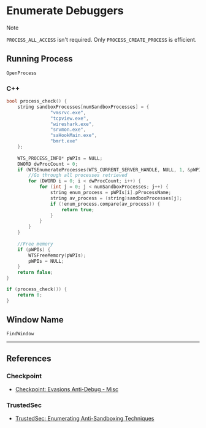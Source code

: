 # Enumerate Debuggers

> [!NOTE]
> `PROCESS_ALL_ACCESS` isn't required. Only `PROCESS_CREATE_PROCESS` is efficient.

## Running Process

```
OpenProcess
```

### C++

```cpp
bool process_check() {
	string sandboxProcesses[numSandboxProcesses] = {
				"vmsrvc.exe",
				"tcpview.exe",
				"wireshark.exe",
				"srvmon.exe",
				"saHookMain.exe",
				"bmrt.exe"
	};
	
	WTS_PROCESS_INFO* pWPIs = NULL;
	DWORD dwProcCount = 0;
	if (WTSEnumerateProcesses(WTS_CURRENT_SERVER_HANDLE, NULL, 1, &pWPIs, &dwProcCount)) {
		//Go through all processes retrieved
		for (DWORD i = 0; i < dwProcCount; i++) {
			for (int j = 0; j < numSandboxProcesses; j++) {
				string enum_process = pWPIs[i].pProcessName;
				string av_process = (string)sandboxProcesses[j];
				if (!enum_process.compare(av_process)) {
					return true;
				}
			}
		}
	}
	
	//Free memory
	if (pWPIs) {
		WTSFreeMemory(pWPIs);
		pWPIs = NULL;
	}
	return false;
}

if (process_check()) {
	return 0;
}
```

## Window Name

```
FindWindow
```

---
## References

### Checkpoint

- [Checkpoint: Evasions Anti-Debug - Misc](https://evasions.checkpoint.com/src/Anti-Debug/techniques/misc.html)

### TrustedSec

- [TrustedSec: Enumerating Anti-Sandboxing Techniques](https://trustedsec.com/blog/enumerating-anti-sandboxing-techniques)